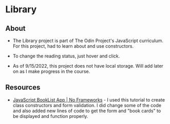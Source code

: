 # Library


## About

- The Library project is part of The Odin Project's JavaScript curriculum. For this project, had to learn about and use constructors. 

- To change the reading status, just hover and click.

- As of 9/15/2022, this project does not have local storage. Will add later on as I make progress in the course.



## Resources

- [JavaScript BookList App | No Frameworks](https://www.youtube.com/watch?v=JaMCxVWtW58&t=792s) - I used this tutorial to create class constructors and form validation. I did change some of the code and also added new lines of code to get the form and "book cards" to be displayed and function properly.